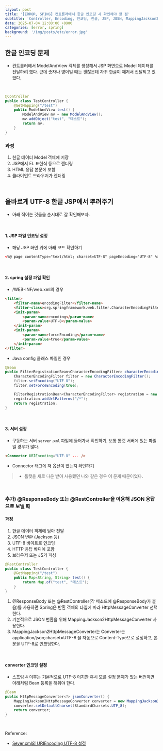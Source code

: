 ```yaml
---
layout: post
title: '[ERROR, SPING] 컨트롤러에서 한글 인코딩 시 확인해야 할 점'
subtitle: 'Controller, Encoding, 인코딩, 한글, JSP, JOSN, MappingJackson2HttpMessageConverter'
date: 2025-07-04 12:00:00 +0900
categories: [error, spring]
background: '/img/posts/etc/error.jpg'
---
```


## 한글 인코딩 문제

- 컨트롤러에서 ModelAndView 객체를 생성해서 JSP 화면으로 Model 데이터를 전달하려 했다. 근데 숫자나 영어일 때는 괜찮은데 자꾸 한글이 깨져서 전달되고 있었다.

<br>

```java
@Controller
public class TestController {
    @GetMapping("/test")
    public ModelAndView test() {
        ModelAndView mv = new ModelAndView();
        mv.addObject("test", "테스트");
        return mv;
    }
}
```

### 과정

1. 한글 데이터 Model 객체에 저장 
2. JSP에서 EL 표현식 등으로 렌더링 
3. HTML 응답 본문에 포함 
4. 클라이언트 브라우저가 렌더링

<br>

## 올바르게 UTF-8 한글 JSP에서 뿌려주기

- 아래 적어논 것들을 순서대로 잘 확인해보자.

<br>

#### 1. JSP 파일 인코딩 설정

- 해당 JSP 화면 위에 아래 코드 확인하기

```html
<%@ page contentType="text/html; charset=UTF-8" pageEncoding="UTF-8" %>
```

<br>

#### 2. spring 설정 파일 확인

- /WEB-INF/web.xml의 경우

```html
<filter>
    <filter-name>encodingFilter</filter-name>
    <filter-class>org.springframework.web.filter.CharacterEncodingFilter</filter-class>
    <init-param>
        <param-name>encoding</param-name>
        <param-value>UTF-8</param-value>
    </init-param>
    <init-param>
        <param-name>forceEncoding</param-name>
        <param-value>true</param-value>
    </init-param>
</filter>
```

- Java config 클래스 파일인 경우

```java
@Bean
public FilterRegistrationBean<CharacterEncodingFilter> characterEncodingFilter() {
    CharacterEncodingFilter filter = new CharacterEncodingFilter();
    filter.setEncoding("UTF-8");
    filter.setForceEncoding(true);

    FilterRegistrationBean<CharacterEncodingFilter> registration = new FilterRegistrationBean<>(filter);
    registration.addUrlPatterns("/*");
    return registration;
}
```

<br>

#### 3. 서버 설정

- 구동하는 서버 `server.xml` 파일에 들어가서 확인하기, 보통 톰캣 서버에 있는 파일일 경우가 많다.  

```html
<Connector URIEncoding="UTF-8" ... />
```

- Connector 태그에 저 옵션이 있는지 확인하기
> - 톰캣을 새로 다운 받아 사용했던 나와 같은 경우 이 문제 때문이었다. 

<br>

### 추가) @ResponseBody 또는 @RestController을 이용해 JSON 응답으로 보낼 때

#### 과정

1. 한글 데이터 객체에 담아 전달 
2. JSON 변환 (Jackson 등) 
3. UTF-8 바이트로 인코딩 
4. HTTP 응답 바디에 포함 
5. 브라우저 또는 JS가 파싱

```java
@RestController
public class TestController {
    @GetMapping("/test")
    public Map<String, String> test() {
        return Map.of("test", "테스트");
    }
}
```

1. @ResponseBody 또는 @RestController(각 메소드에 @ResponseBody가 붙음)를 사용하면 Spring은 반환 객체의 타입에 따라 HttpMessageConverter 선택한다.
2. 기본적으로 JSON 변환을 위해 MappingJackson2HttpMessageConverter 사용한다.
3. MappingJackson2HttpMessageConverter는 Converter는 application/json;charset=UTF-8 을 자동으로 Content-Type으로 설정하고, 본문을 UTF-8로 인코딩한다.

<br>

#### converter 인코딩 설정

- 스프링 4 이후는 기본적으로 UTF-8 이지만 혹시 모를 설정 문제가 있는 버전이면 아래처럼 Bean 등록을 해줘야 한다.

```java
@Bean
public HttpMessageConverter<?> jsonConverter() {
    MappingJackson2HttpMessageConverter converter = new MappingJackson2HttpMessageConverter();
    converter.setDefaultCharset(StandardCharsets.UTF_8);
    return converter;
}
```

<br>

Reference:

- [Sever.xml의 URIEncoding UTF-8 설정](https://highello.tistory.com/78)
